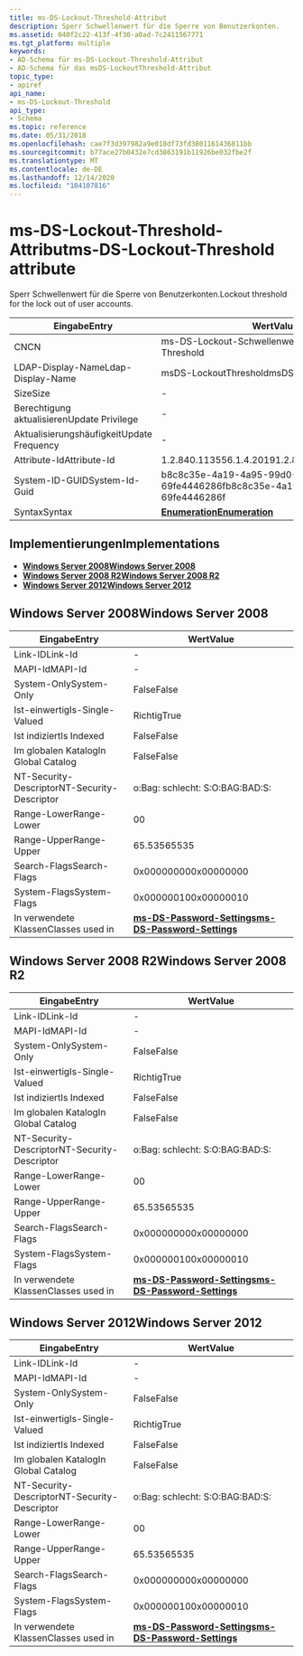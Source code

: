 ```yaml
---
title: ms-DS-Lockout-Threshold-Attribut
description: Sperr Schwellenwert für die Sperre von Benutzerkonten.
ms.assetid: 040f2c22-413f-4f30-a0ad-7c2411567771
ms.tgt_platform: multiple
keywords:
- AD-Schema für ms-DS-Lockout-Threshold-Attribut
- AD-Schema für das msDS-LockoutThreshold-Attribut
topic_type:
- apiref
api_name:
- ms-DS-Lockout-Threshold
api_type:
- Schema
ms.topic: reference
ms.date: 05/31/2018
ms.openlocfilehash: cae7f3d397982a9e018df73fd3801161436811bb
ms.sourcegitcommit: b77ace27b0432e7cd3863191b11926be032fbe2f
ms.translationtype: MT
ms.contentlocale: de-DE
ms.lasthandoff: 12/14/2020
ms.locfileid: "104107816"
---
```

# <a name="ms-ds-lockout-threshold-attribute"></a><span data-ttu-id="4bd8b-105">ms-DS-Lockout-Threshold-Attribut</span><span class="sxs-lookup"><span data-stu-id="4bd8b-105">ms-DS-Lockout-Threshold attribute</span></span>

<span data-ttu-id="4bd8b-106">Sperr Schwellenwert für die Sperre von Benutzerkonten.</span><span class="sxs-lookup"><span data-stu-id="4bd8b-106">Lockout threshold for the lock out of user accounts.</span></span>



| <span data-ttu-id="4bd8b-107">Eingabe</span><span class="sxs-lookup"><span data-stu-id="4bd8b-107">Entry</span></span> | <span data-ttu-id="4bd8b-108">Wert</span><span class="sxs-lookup"><span data-stu-id="4bd8b-108">Value</span></span> |
|-------------------|--------------------------------------|
| <span data-ttu-id="4bd8b-109">CN</span><span class="sxs-lookup"><span data-stu-id="4bd8b-109">CN</span></span>                | <span data-ttu-id="4bd8b-110">ms-DS-Lockout-Schwellenwert</span><span class="sxs-lookup"><span data-stu-id="4bd8b-110">ms-DS-Lockout-Threshold</span></span>              |
| <span data-ttu-id="4bd8b-111">LDAP-Display-Name</span><span class="sxs-lookup"><span data-stu-id="4bd8b-111">Ldap-Display-Name</span></span> | <span data-ttu-id="4bd8b-112">msDS-LockoutThreshold</span><span class="sxs-lookup"><span data-stu-id="4bd8b-112">msDS-LockoutThreshold</span></span>                |
| <span data-ttu-id="4bd8b-113">Size</span><span class="sxs-lookup"><span data-stu-id="4bd8b-113">Size</span></span>              | \-                                   |
| <span data-ttu-id="4bd8b-114">Berechtigung aktualisieren</span><span class="sxs-lookup"><span data-stu-id="4bd8b-114">Update Privilege</span></span>  | \-                                   |
| <span data-ttu-id="4bd8b-115">Aktualisierungshäufigkeit</span><span class="sxs-lookup"><span data-stu-id="4bd8b-115">Update Frequency</span></span>  | \-                                   |
| <span data-ttu-id="4bd8b-116">Attribute-Id</span><span class="sxs-lookup"><span data-stu-id="4bd8b-116">Attribute-Id</span></span>      | <span data-ttu-id="4bd8b-117">1.2.840.113556.1.4.2019</span><span class="sxs-lookup"><span data-stu-id="4bd8b-117">1.2.840.113556.1.4.2019</span></span>              |
| <span data-ttu-id="4bd8b-118">System-ID-GUID</span><span class="sxs-lookup"><span data-stu-id="4bd8b-118">System-Id-Guid</span></span>    | <span data-ttu-id="4bd8b-119">b8c8c35e-4a19-4a95-99d0-69fe4446286f</span><span class="sxs-lookup"><span data-stu-id="4bd8b-119">b8c8c35e-4a19-4a95-99d0-69fe4446286f</span></span> |
| <span data-ttu-id="4bd8b-120">Syntax</span><span class="sxs-lookup"><span data-stu-id="4bd8b-120">Syntax</span></span>            | [<span data-ttu-id="4bd8b-121">**Enumeration**</span><span class="sxs-lookup"><span data-stu-id="4bd8b-121">**Enumeration**</span></span>](s-enumeration.md) |



## <a name="implementations"></a><span data-ttu-id="4bd8b-122">Implementierungen</span><span class="sxs-lookup"><span data-stu-id="4bd8b-122">Implementations</span></span>

-   [<span data-ttu-id="4bd8b-123">**Windows Server 2008**</span><span class="sxs-lookup"><span data-stu-id="4bd8b-123">**Windows Server 2008**</span></span>](#windows-server-2008)
-   [<span data-ttu-id="4bd8b-124">**Windows Server 2008 R2**</span><span class="sxs-lookup"><span data-stu-id="4bd8b-124">**Windows Server 2008 R2**</span></span>](#windows-server-2008-r2)
-   [<span data-ttu-id="4bd8b-125">**Windows Server 2012**</span><span class="sxs-lookup"><span data-stu-id="4bd8b-125">**Windows Server 2012**</span></span>](#windows-server-2012)

## <a name="windows-server-2008"></a><span data-ttu-id="4bd8b-126">Windows Server 2008</span><span class="sxs-lookup"><span data-stu-id="4bd8b-126">Windows Server 2008</span></span>



| <span data-ttu-id="4bd8b-127">Eingabe</span><span class="sxs-lookup"><span data-stu-id="4bd8b-127">Entry</span></span> | <span data-ttu-id="4bd8b-128">Wert</span><span class="sxs-lookup"><span data-stu-id="4bd8b-128">Value</span></span> |
|------------------------|-----------------------------------------------------------------------|
| <span data-ttu-id="4bd8b-129">Link-ID</span><span class="sxs-lookup"><span data-stu-id="4bd8b-129">Link-Id</span></span>                | \-                                                                    |
| <span data-ttu-id="4bd8b-130">MAPI-Id</span><span class="sxs-lookup"><span data-stu-id="4bd8b-130">MAPI-Id</span></span>                | \-                                                                    |
| <span data-ttu-id="4bd8b-131">System-Only</span><span class="sxs-lookup"><span data-stu-id="4bd8b-131">System-Only</span></span>            | <span data-ttu-id="4bd8b-132">False</span><span class="sxs-lookup"><span data-stu-id="4bd8b-132">False</span></span>                                                                 |
| <span data-ttu-id="4bd8b-133">Ist-einwertig</span><span class="sxs-lookup"><span data-stu-id="4bd8b-133">Is-Single-Valued</span></span>       | <span data-ttu-id="4bd8b-134">Richtig</span><span class="sxs-lookup"><span data-stu-id="4bd8b-134">True</span></span>                                                                  |
| <span data-ttu-id="4bd8b-135">Ist indiziert</span><span class="sxs-lookup"><span data-stu-id="4bd8b-135">Is Indexed</span></span>             | <span data-ttu-id="4bd8b-136">False</span><span class="sxs-lookup"><span data-stu-id="4bd8b-136">False</span></span>                                                                 |
| <span data-ttu-id="4bd8b-137">Im globalen Katalog</span><span class="sxs-lookup"><span data-stu-id="4bd8b-137">In Global Catalog</span></span>      | <span data-ttu-id="4bd8b-138">False</span><span class="sxs-lookup"><span data-stu-id="4bd8b-138">False</span></span>                                                                 |
| <span data-ttu-id="4bd8b-139">NT-Security-Descriptor</span><span class="sxs-lookup"><span data-stu-id="4bd8b-139">NT-Security-Descriptor</span></span> | <span data-ttu-id="4bd8b-140">o:Bag: schlecht: S:</span><span class="sxs-lookup"><span data-stu-id="4bd8b-140">O:BAG:BAD:S:</span></span>                                                          |
| <span data-ttu-id="4bd8b-141">Range-Lower</span><span class="sxs-lookup"><span data-stu-id="4bd8b-141">Range-Lower</span></span>            | <span data-ttu-id="4bd8b-142">0</span><span class="sxs-lookup"><span data-stu-id="4bd8b-142">0</span></span>                                                                     |
| <span data-ttu-id="4bd8b-143">Range-Upper</span><span class="sxs-lookup"><span data-stu-id="4bd8b-143">Range-Upper</span></span>            | <span data-ttu-id="4bd8b-144">65.535</span><span class="sxs-lookup"><span data-stu-id="4bd8b-144">65535</span></span>                                                                 |
| <span data-ttu-id="4bd8b-145">Search-Flags</span><span class="sxs-lookup"><span data-stu-id="4bd8b-145">Search-Flags</span></span>           | <span data-ttu-id="4bd8b-146">0x00000000</span><span class="sxs-lookup"><span data-stu-id="4bd8b-146">0x00000000</span></span>                                                            |
| <span data-ttu-id="4bd8b-147">System-Flags</span><span class="sxs-lookup"><span data-stu-id="4bd8b-147">System-Flags</span></span>           | <span data-ttu-id="4bd8b-148">0x00000010</span><span class="sxs-lookup"><span data-stu-id="4bd8b-148">0x00000010</span></span>                                                            |
| <span data-ttu-id="4bd8b-149">In verwendete Klassen</span><span class="sxs-lookup"><span data-stu-id="4bd8b-149">Classes used in</span></span>        | [<span data-ttu-id="4bd8b-150">**ms-DS-Password-Settings**</span><span class="sxs-lookup"><span data-stu-id="4bd8b-150">**ms-DS-Password-Settings**</span></span>](c-msds-passwordsettings.md)<br/> |



## <a name="windows-server-2008-r2"></a><span data-ttu-id="4bd8b-151">Windows Server 2008 R2</span><span class="sxs-lookup"><span data-stu-id="4bd8b-151">Windows Server 2008 R2</span></span>



| <span data-ttu-id="4bd8b-152">Eingabe</span><span class="sxs-lookup"><span data-stu-id="4bd8b-152">Entry</span></span> | <span data-ttu-id="4bd8b-153">Wert</span><span class="sxs-lookup"><span data-stu-id="4bd8b-153">Value</span></span> |
|------------------------|-----------------------------------------------------------------------|
| <span data-ttu-id="4bd8b-154">Link-ID</span><span class="sxs-lookup"><span data-stu-id="4bd8b-154">Link-Id</span></span>                | \-                                                                    |
| <span data-ttu-id="4bd8b-155">MAPI-Id</span><span class="sxs-lookup"><span data-stu-id="4bd8b-155">MAPI-Id</span></span>                | \-                                                                    |
| <span data-ttu-id="4bd8b-156">System-Only</span><span class="sxs-lookup"><span data-stu-id="4bd8b-156">System-Only</span></span>            | <span data-ttu-id="4bd8b-157">False</span><span class="sxs-lookup"><span data-stu-id="4bd8b-157">False</span></span>                                                                 |
| <span data-ttu-id="4bd8b-158">Ist-einwertig</span><span class="sxs-lookup"><span data-stu-id="4bd8b-158">Is-Single-Valued</span></span>       | <span data-ttu-id="4bd8b-159">Richtig</span><span class="sxs-lookup"><span data-stu-id="4bd8b-159">True</span></span>                                                                  |
| <span data-ttu-id="4bd8b-160">Ist indiziert</span><span class="sxs-lookup"><span data-stu-id="4bd8b-160">Is Indexed</span></span>             | <span data-ttu-id="4bd8b-161">False</span><span class="sxs-lookup"><span data-stu-id="4bd8b-161">False</span></span>                                                                 |
| <span data-ttu-id="4bd8b-162">Im globalen Katalog</span><span class="sxs-lookup"><span data-stu-id="4bd8b-162">In Global Catalog</span></span>      | <span data-ttu-id="4bd8b-163">False</span><span class="sxs-lookup"><span data-stu-id="4bd8b-163">False</span></span>                                                                 |
| <span data-ttu-id="4bd8b-164">NT-Security-Descriptor</span><span class="sxs-lookup"><span data-stu-id="4bd8b-164">NT-Security-Descriptor</span></span> | <span data-ttu-id="4bd8b-165">o:Bag: schlecht: S:</span><span class="sxs-lookup"><span data-stu-id="4bd8b-165">O:BAG:BAD:S:</span></span>                                                          |
| <span data-ttu-id="4bd8b-166">Range-Lower</span><span class="sxs-lookup"><span data-stu-id="4bd8b-166">Range-Lower</span></span>            | <span data-ttu-id="4bd8b-167">0</span><span class="sxs-lookup"><span data-stu-id="4bd8b-167">0</span></span>                                                                     |
| <span data-ttu-id="4bd8b-168">Range-Upper</span><span class="sxs-lookup"><span data-stu-id="4bd8b-168">Range-Upper</span></span>            | <span data-ttu-id="4bd8b-169">65.535</span><span class="sxs-lookup"><span data-stu-id="4bd8b-169">65535</span></span>                                                                 |
| <span data-ttu-id="4bd8b-170">Search-Flags</span><span class="sxs-lookup"><span data-stu-id="4bd8b-170">Search-Flags</span></span>           | <span data-ttu-id="4bd8b-171">0x00000000</span><span class="sxs-lookup"><span data-stu-id="4bd8b-171">0x00000000</span></span>                                                            |
| <span data-ttu-id="4bd8b-172">System-Flags</span><span class="sxs-lookup"><span data-stu-id="4bd8b-172">System-Flags</span></span>           | <span data-ttu-id="4bd8b-173">0x00000010</span><span class="sxs-lookup"><span data-stu-id="4bd8b-173">0x00000010</span></span>                                                            |
| <span data-ttu-id="4bd8b-174">In verwendete Klassen</span><span class="sxs-lookup"><span data-stu-id="4bd8b-174">Classes used in</span></span>        | [<span data-ttu-id="4bd8b-175">**ms-DS-Password-Settings**</span><span class="sxs-lookup"><span data-stu-id="4bd8b-175">**ms-DS-Password-Settings**</span></span>](c-msds-passwordsettings.md)<br/> |



## <a name="windows-server-2012"></a><span data-ttu-id="4bd8b-176">Windows Server 2012</span><span class="sxs-lookup"><span data-stu-id="4bd8b-176">Windows Server 2012</span></span>



| <span data-ttu-id="4bd8b-177">Eingabe</span><span class="sxs-lookup"><span data-stu-id="4bd8b-177">Entry</span></span> | <span data-ttu-id="4bd8b-178">Wert</span><span class="sxs-lookup"><span data-stu-id="4bd8b-178">Value</span></span> |
|------------------------|-----------------------------------------------------------------------|
| <span data-ttu-id="4bd8b-179">Link-ID</span><span class="sxs-lookup"><span data-stu-id="4bd8b-179">Link-Id</span></span>                | \-                                                                    |
| <span data-ttu-id="4bd8b-180">MAPI-Id</span><span class="sxs-lookup"><span data-stu-id="4bd8b-180">MAPI-Id</span></span>                | \-                                                                    |
| <span data-ttu-id="4bd8b-181">System-Only</span><span class="sxs-lookup"><span data-stu-id="4bd8b-181">System-Only</span></span>            | <span data-ttu-id="4bd8b-182">False</span><span class="sxs-lookup"><span data-stu-id="4bd8b-182">False</span></span>                                                                 |
| <span data-ttu-id="4bd8b-183">Ist-einwertig</span><span class="sxs-lookup"><span data-stu-id="4bd8b-183">Is-Single-Valued</span></span>       | <span data-ttu-id="4bd8b-184">Richtig</span><span class="sxs-lookup"><span data-stu-id="4bd8b-184">True</span></span>                                                                  |
| <span data-ttu-id="4bd8b-185">Ist indiziert</span><span class="sxs-lookup"><span data-stu-id="4bd8b-185">Is Indexed</span></span>             | <span data-ttu-id="4bd8b-186">False</span><span class="sxs-lookup"><span data-stu-id="4bd8b-186">False</span></span>                                                                 |
| <span data-ttu-id="4bd8b-187">Im globalen Katalog</span><span class="sxs-lookup"><span data-stu-id="4bd8b-187">In Global Catalog</span></span>      | <span data-ttu-id="4bd8b-188">False</span><span class="sxs-lookup"><span data-stu-id="4bd8b-188">False</span></span>                                                                 |
| <span data-ttu-id="4bd8b-189">NT-Security-Descriptor</span><span class="sxs-lookup"><span data-stu-id="4bd8b-189">NT-Security-Descriptor</span></span> | <span data-ttu-id="4bd8b-190">o:Bag: schlecht: S:</span><span class="sxs-lookup"><span data-stu-id="4bd8b-190">O:BAG:BAD:S:</span></span>                                                          |
| <span data-ttu-id="4bd8b-191">Range-Lower</span><span class="sxs-lookup"><span data-stu-id="4bd8b-191">Range-Lower</span></span>            | <span data-ttu-id="4bd8b-192">0</span><span class="sxs-lookup"><span data-stu-id="4bd8b-192">0</span></span>                                                                     |
| <span data-ttu-id="4bd8b-193">Range-Upper</span><span class="sxs-lookup"><span data-stu-id="4bd8b-193">Range-Upper</span></span>            | <span data-ttu-id="4bd8b-194">65.535</span><span class="sxs-lookup"><span data-stu-id="4bd8b-194">65535</span></span>                                                                 |
| <span data-ttu-id="4bd8b-195">Search-Flags</span><span class="sxs-lookup"><span data-stu-id="4bd8b-195">Search-Flags</span></span>           | <span data-ttu-id="4bd8b-196">0x00000000</span><span class="sxs-lookup"><span data-stu-id="4bd8b-196">0x00000000</span></span>                                                            |
| <span data-ttu-id="4bd8b-197">System-Flags</span><span class="sxs-lookup"><span data-stu-id="4bd8b-197">System-Flags</span></span>           | <span data-ttu-id="4bd8b-198">0x00000010</span><span class="sxs-lookup"><span data-stu-id="4bd8b-198">0x00000010</span></span>                                                            |
| <span data-ttu-id="4bd8b-199">In verwendete Klassen</span><span class="sxs-lookup"><span data-stu-id="4bd8b-199">Classes used in</span></span>        | [<span data-ttu-id="4bd8b-200">**ms-DS-Password-Settings**</span><span class="sxs-lookup"><span data-stu-id="4bd8b-200">**ms-DS-Password-Settings**</span></span>](c-msds-passwordsettings.md)<br/> |



 

 





